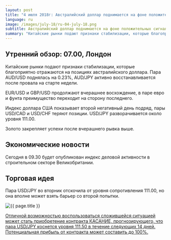 ```yaml
---
layout: post
title: "4 июля 2018г: Австралийский доллар поднимается на фоне положительных сигналов из Китая"
language: ru
image: /images/july-18/ru-04-july-18.png
subtitle: Австралийский доллар поднимается на фоне положительных сигналов из Китая
summary: "Китайские рынки подают признаки стабилизации, которые благоприятно отражаются на позициях австралийского доллара. Пара AUD/USD поднялась на 0.23%, AUD/JPY активно восстанавливается после провала на старте недели"
---
```

## Утренний обзор: 07.00, Лондон
 
Китайские рынки подают признаки стабилизации, которые благоприятно отражаются на позициях австралийского доллара. Пара AUD/USD поднялась на 0.23%, AUD/JPY активно восстанавливается после провала на старте недели.

EUR/USD и GBP/USD продолжают вчерашнее восхождение, в паре евро и фунта преимущество переходит на сторону последнего.

Индекс доллара США показывает второй негативный день подряд, пары USD/CAD и USD/CHF теряют позиции. USD/JPY разворачивается около уровня 111.00.

Золото закрепляет успехи после вчерашнего рывка выше.
 
## Экономические новости
 
Сегодня в 09.30 будет опубликован индекс деловой активности в строительном секторе Великобритании.
 
## Торговая идея
 
Пара USD/JPY во вторник отскочила от уровня сопротивления 111.00, но она вполне может взять барьер со второй попытки.

<img src="{{ site.url }}/images/july-18/ru-04-july-18.png" alt="{{ page.title }}"  title="{{ page.title }}">

<a href="%LINK%%?currency=USD&market=forex&underlying=frxUSDJPY&formname=touchnotouch&duration_amount=14&duration_units=d&amount=10&amount_type=stake&expiry_type=duration&barrier=111.5" target="_blank">Отличной возможностью воспользоваться сложившейся ситуацией может стать приобретение контракта КАСАНИЕ, прогнозирующего, что пара USD/JPY коснется уровня 111.50 в течение следующих 14 дней. Потенциальная прибыль от контракта может составить до 100%.</a>
